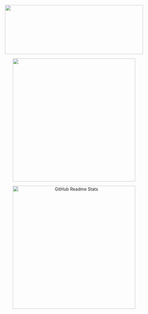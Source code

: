 <p align="center">
<img width="450" height="160" src="https://github-readme-stats-swart-psi.vercel.app/api?username=mmss1995&theme=vue-dark&show_icons=true&hide=contribs,issues">
</p>

<p align="center">
<a href="https://wakatime.com"><img width="400px" src="https://wakatime.com/share/@3afd2d0c-ab30-4f97-a25e-1deac01d9834/9c5d2ff3-7ce2-4b0c-b63e-b4f4c8d2bfb7.png"  align="center" /></a>
</p>
<p align="center">
<img width="400px" src="https://cdn.dribbble.com/users/1059583/screenshots/4171367/media/34e69eb61a7bd8dea1c957a8b82605a7.gif" align="center" alt="GitHub Readme Stats" />
</p>
